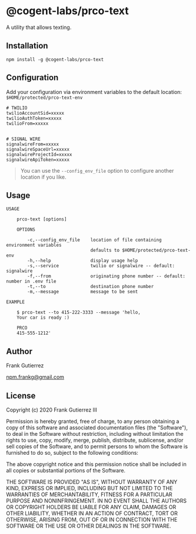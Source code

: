 # @cogent-labs/prco-text

A utility that allows texting.

## Installation

    npm install -g @cogent-labs/prco-text

## Configuration

Add your configuration via environment variables to the default location: `$HOME/protected/prco-text-env`

    # TWILIO
    twilioAccountSid=xxxxx
    twilioAuthToken=xxxxx
    twilioFrom=xxxxx


    # SIGNAL WIRE
    signalwireFrom=xxxxx
    signalwireSpaceUrl=xxxxx
    signalwireProjectId=xxxxx
    signalwireApiToken=xxxxx

> You can use the `--config_env_file` option to configure another location if you like.

## Usage

    USAGE

        prco-text [options]

        OPTIONS

            -c,--config_env_file    location of file containing environment variables
                                    defaults to $HOME/protected/prco-text-env
            -h,--help               display usage help
            -s,--service            twilio or signalwire -- default: signalwire
            -f,--from               originating phone number -- default: number in .env file
            -t,--to                 destination phone number
            -m,--message            message to be sent

    EXAMPLE

        $ prco-text --to 415-222-3333 --message 'hello,
        Your car is ready :)

        PRCO
        415-555-1212'

## Author

Frank Gutierrez

npm.frankg@gmail.com

## License

Copyright (c) 2020 Frank Gutierrez III

Permission is hereby granted, free of charge, to any person obtaining a copy
of this software and associated documentation files (the "Software"), to deal
in the Software without restriction, including without limitation the rights
to use, copy, modify, merge, publish, distribute, sublicense, and/or sell
copies of the Software, and to permit persons to whom the Software is
furnished to do so, subject to the following conditions:

The above copyright notice and this permission notice shall be included in all
copies or substantial portions of the Software.

THE SOFTWARE IS PROVIDED "AS IS", WITHOUT WARRANTY OF ANY KIND, EXPRESS OR
IMPLIED, INCLUDING BUT NOT LIMITED TO THE WARRANTIES OF MERCHANTABILITY,
FITNESS FOR A PARTICULAR PURPOSE AND NONINFRINGEMENT. IN NO EVENT SHALL THE
AUTHORS OR COPYRIGHT HOLDERS BE LIABLE FOR ANY CLAIM, DAMAGES OR OTHER
LIABILITY, WHETHER IN AN ACTION OF CONTRACT, TORT OR OTHERWISE, ARISING FROM,
OUT OF OR IN CONNECTION WITH THE SOFTWARE OR THE USE OR OTHER DEALINGS IN THE
SOFTWARE.
